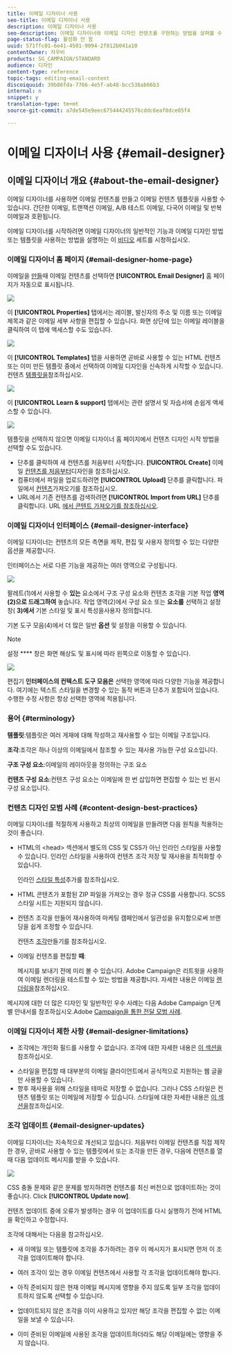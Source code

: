 ```yaml
---
title: 이메일 디자이너 사용
seo-title: 이메일 디자이너 사용
description: 이메일 디자이너 사용
seo-description: 이메일 디자이너와 이메일 디자인 컨텐츠를 구현하는 방법을 살펴볼 수 있습니다.
page-status-flag: 활성화 안 함
uuid: 571ffc01-6e41-4501-9094-2f812b041a10
contentOwner: 자우비
products: SG_CAMPAIGN/STANDARD
audience: 디자인
content-type: reference
topic-tags: editing-email-content
discoiquuid: 39b86fda-7766-4e5f-ab48-bcc536ab66b3
internal: n
snippet: y
translation-type: tm+mt
source-git-commit: a7de545e9eec675444245576cddc6eaf8dce05f4

---
```



# 이메일 디자이너 사용 {#email-designer}

## 이메일 디자이너 개요 {#about-the-email-designer}

이메일 디자이너를 사용하면 이메일 컨텐츠를 만들고 이메일 컨텐츠 템플릿을 사용할 수 있습니다. 간단한 이메일, 트랜잭션 이메일, A/B 테스트 이메일, 다국어 이메일 및 반복 이메일과 호환됩니다.

이메일 디자이너를 시작하려면 이메일 디자이너의 일반적인 기능과 이메일 디자인 방법 또는 템플릿을 사용하는 방법을 설명하는 이 [비디오](https://helpx.adobe.com/campaign/kt/acs/using/acs-email-designer-tutorial.html#GettingStarted) 세트를 시청하십시오.

### 이메일 디자이너 홈 페이지 {#email-designer-home-page}

이메일을 [만들](../../channels/using/creating-an-email.md)때 이메일 컨텐츠를 선택하면 **[!UICONTROL Email Designer]** 홈 페이지가 자동으로 표시됩니다.

![](assets/email_designer_home_page.png)

이 **[!UICONTROL Properties]** 탭에서는 레이블, 발신자의 주소 및 이름 또는 이메일 제목과 같은 이메일 세부 사항을 편집할 수 있습니다. 화면 상단에 있는 이메일 레이블을 클릭하여 이 탭에 액세스할 수도 있습니다.

![](assets/email_designer_home_properties.png)

이 **[!UICONTROL Templates]** 탭을 사용하면 곧바로 사용할 수 있는 HTML 컨텐츠 또는 이미 만든 템플릿 중에서 선택하여 이메일 디자인을 신속하게 시작할 수 있습니다. 컨텐츠 [템플릿을](../../designing/using/using-reusable-content.md#content-templates)참조하십시오.

![](assets/email_designer_home_templates.png)

이 **[!UICONTROL Learn & support]** 탭에서는 관련 설명서 및 자습서에 손쉽게 액세스할 수 있습니다.

![](assets/email_designer_home_support.png)

템플릿을 선택하지 않으면 이메일 디자이너 홈 페이지에서 컨텐츠 디자인 시작 방법을 선택할 수도 있습니다.

* 단추를 클릭하여 새 컨텐츠를 처음부터 시작합니다. **[!UICONTROL Create]** 이메일 [컨텐츠를 처음부터](../../designing/using/designing-from-scratch.md#designing-an-email-content-from-scratch)디자인을 참조하십시오.
* 컴퓨터에서 파일을 업로드하려면 **[!UICONTROL Upload]** 단추를 클릭합니다. 파일에서 [컨텐츠](../../designing/using/using-existing-content.md#importing-content-from-a-file)가져오기를 참조하십시오.
* URL에서 기존 컨텐츠를 검색하려면 **[!UICONTROL Import from URL]** 단추를 클릭합니다. URL [에서 콘텐트 가져오기를 참조하십시오](../../designing/using/using-existing-content.md#importing-content-from-a-url).

### 이메일 디자이너 인터페이스 {#email-designer-interface}

이메일 디자이너는 컨텐츠의 모든 측면을 제작, 편집 및 사용자 정의할 수 있는 다양한 옵션을 제공합니다.

인터페이스는 서로 다른 기능을 제공하는 여러 영역으로 구성됩니다.

![](assets/email_designer_overview.png)

팔레트(1)에서 사용할 수 **있는** 요소에서 구조 구성 요소와 컨텐츠 조각을 기본 작업 **영역(2)으로 드래그하여** 놓습니다. 작업 영역(2)에서 구성 요소 또는 **요소를** 선택하고 설정 창( **3)에서** 기본 스타일 및 표시 특성을사용자 정의합니다.

기본 도구 모음(4)에서 더 많은 일반 **옵션** 및 설정을 이용할 수 있습니다.

>[!NOTE]
>
>설정 **** 창은 화면 해상도 및 표시에 따라 왼쪽으로 이동할 수 있습니다.

![](assets/email_designer_toolbar.png)

편집기 **인터페이스의 컨텍스트 도구 모음은** 선택한 영역에 따라 다양한 기능을 제공합니다. 여기에는 텍스트 스타일을 변경할 수 있는 동작 버튼과 단추가 포함되어 있습니다. 수행한 수정 사항은 항상 선택한 영역에 적용됩니다.

### 용어 {#terminology}

**템플릿**:템플릿은 여러 게재에 대해 작성하고 재사용할 수 있는 이메일 구조입니다.

**조각**:조각은 하나 이상의 이메일에서 참조할 수 있는 재사용 가능한 구성 요소입니다.

**구조 구성 요소**:이메일의 레이아웃을 정의하는 구조 요소

**컨텐츠 구성 요소**:컨텐츠 구성 요소는 이메일에 한 번 삽입하면 편집할 수 있는 빈 원시 구성 요소입니다.

### 컨텐츠 디자인 모범 사례 {#content-design-best-practices}

이메일 디자이너를 적절하게 사용하고 최상의 이메일을 만들려면 다음 원칙을 적용하는 것이 좋습니다.

* HTML의 &lt;head&gt; 섹션에서 별도의 CSS 및 CSS가 아닌 인라인 스타일을 사용할 수 있습니다. 인라인 스타일을 사용하여 컨텐츠 조각 저장 및 재사용을 최적화할 수 있습니다.

   인라인 [스타일 특성](../../designing/using/styles.md#adding-inline-styling-attributes)추가를 참조하십시오.

* HTML 콘텐츠가 포함된 ZIP 파일을 가져오는 경우 정규 CSS를 사용합니다. SCSS 스타일 시트는 지원되지 않습니다.

* 컨텐츠 조각을 만들어 재사용하여 마케팅 캠페인에서 일관성을 유지함으로써 브랜딩을 쉽게 조정할 수 있습니다.

   컨텐츠 [조각](../../designing/using/using-reusable-content.md#creating-a-content-fragment)만들기를 참조하십시오.

* 이메일 컨텐츠를 편집할 **때**:

   메시지를 보내기 전에 미리 볼 수 있습니다. Adobe Campaign은 리트윗을 사용하여 이메일 렌더링을 테스트할 수 있는 방법을 제공합니다. 자세한 내용은 이메일 [렌더링을](../../sending/using/email-rendering.md)참조하십시오.

메시지에 대한 더 많은 디자인 및 일반적인 우수 사례는 다음 Adobe Campaign 단계별 안내서를 참조하십시오.Adobe [Campaign을 통한 전달 모범 사례](https://docs.campaign.adobe.com/doc/standard/getting_started/en/ACS_DeliveryBestPractices.html).

### 이메일 디자이너 제한 사항 {#email-designer-limitations}

* 조각에는 개인화 필드를 사용할 수 없습니다. 조각에 대한 자세한 내용은 [이 섹션을](../../designing/using/using-reusable-content.md#about-fragments)참조하십시오.
<!--* You cannot save directly as a fragment some content of an email that you are editing within the Email Designer. You need to copy-paste the HTML corresponding to that content into a new fragment. For more on this, see [Saving content as a fragment](../../designing/using/using-reusable-content.md#saving-content-as-a-fragment).-->
* 스타일을 편집할 때 대부분의 이메일 클라이언트에서 공식적으로 지원하는 웹 글꼴만 사용할 수 있습니다.
* 향후 재사용을 위해 스타일을 테마로 저장할 수 없습니다. 그러나 CSS 스타일은 컨텐츠 템플릿 또는 이메일에 저장할 수 있습니다. 스타일에 대한 자세한 내용은 [이 섹션을](../../designing/using/styles.md)참조하십시오.

### 조각 업데이트 {#email-designer-updates}

이메일 디자이너는 지속적으로 개선되고 있습니다. 처음부터 이메일 컨텐츠를 직접 제작한 경우, 곧바로 사용할 수 있는 템플릿에서 또는 조각을 만든 경우, 다음에 컨텐츠를 열 때 다음 업데이트 메시지를 받을 수 있습니다.

![](assets/email_designer_fragment_patch_message.png)

CSS 충돌 문제와 같은 문제를 방지하려면 컨텐츠를 최신 버전으로 업데이트하는 것이 좋습니다. Click **[!UICONTROL Update now]**.

컨텐츠 업데이트 중에 오류가 발생하는 경우 이 업데이트를 다시 실행하기 전에 HTML을 확인하고 수정합니다.

조각에 대해서는 다음을 참고하십시오.

* 새 이메일 또는 템플릿에 조각을 추가하려는 경우 이 메시지가 표시되면 먼저 이 조각을 업데이트해야 합니다.

* 여러 조각이 있는 경우 이메일 컨텐츠에서 사용할 각 조각을 업데이트해야 합니다.

* 아직 준비되지 않은 현재 이메일 메시지에 영향을 주지 않도록 일부 조각을 업데이트하지 않도록 선택할 수 있습니다.

* 업데이트되지 않은 조각을 이미 사용하고 있지만 해당 조각을 편집할 수 없는 이메일을 보낼 수 있습니다.

* 이미 준비된 이메일에 사용된 조각을 업데이트하더라도 해당 이메일에는 영향을 주지 않습니다.